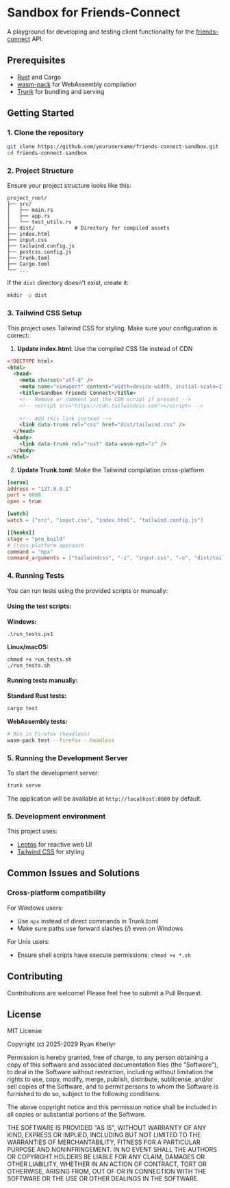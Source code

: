 # Sandbox for Friends-Connect

A playground for developing and testing client functionality for the [friends-connect](https://github.com/randallard/friends-connect) API.

## Prerequisites

- [Rust](https://www.rust-lang.org/tools/install) and Cargo
- [wasm-pack](https://rustwasm.github.io/wasm-pack/installer/) for WebAssembly compilation
- [Trunk](https://trunkrs.dev/#install) for bundling and serving

## Getting Started

### 1. Clone the repository

```bash
git clone https://github.com/yourusername/friends-connect-sandbox.git
cd friends-connect-sandbox
```

### 2. Project Structure

Ensure your project structure looks like this:
```
project_root/
├── src/
│   ├── main.rs
│   ├── app.rs
│   └── test_utils.rs
├── dist/             # Directory for compiled assets
├── index.html
├── input.css
├── tailwind.config.js
├── postcss.config.js
├── Trunk.toml
├── Cargo.toml
└── ...
```

If the `dist` directory doesn't exist, create it:
```bash
mkdir -p dist
```

### 3. Tailwind CSS Setup

This project uses Tailwind CSS for styling. Make sure your configuration is correct:

1. **Update index.html**: Use the compiled CSS file instead of CDN
```html
<!DOCTYPE html>
<html>
  <head>
    <meta charset="utf-8" />
    <meta name="viewport" content="width=device-width, initial-scale=1" />
    <title>Sandbox Friends Connect</title>
    <!-- Remove or comment out the CDN script if present -->
    <!-- <script src="https://cdn.tailwindcss.com"></script> -->
    
    <!-- Add this link instead -->
    <link data-trunk rel="css" href="dist/tailwind.css" />
  </head>
  <body>
    <link data-trunk rel="rust" data-wasm-opt="z" />
  </body>
</html>
```

2. **Update Trunk.toml**: Make the Tailwind compilation cross-platform
```toml
[serve]
address = "127.0.0.1"
port = 8080
open = true

[watch]
watch = ["src", "input.css", "index.html", "tailwind.config.js"]

[[hooks]]
stage = "pre_build"
# Cross-platform approach
command = "npx"
command_arguments = ["tailwindcss", "-i", "input.css", "-o", "dist/tailwind.css"]
```

### 4. Running Tests

You can run tests using the provided scripts or manually:

#### Using the test scripts:

**Windows:**
```
.\run_tests.ps1
```

**Linux/macOS:**
```
chmod +x run_tests.sh
./run_tests.sh
```

#### Running tests manually:

**Standard Rust tests:**
```bash
cargo test
```

**WebAssembly tests:**
```bash
# Run in Firefox (headless)
wasm-pack test --firefox --headless
```

### 5. Running the Development Server

To start the development server:

```bash
trunk serve
```

The application will be available at `http://localhost:8080` by default.

### 5. Development environment

This project uses:
- [Leptos](https://leptos.dev/) for reactive web UI
- [Tailwind CSS](https://tailwindcss.com/) for styling

## Common Issues and Solutions

### Cross-platform compatibility

For Windows users:
- Use `npx` instead of direct commands in Trunk.toml
- Make sure paths use forward slashes (/) even on Windows

For Unix users:
- Ensure shell scripts have execute permissions: `chmod +x *.sh`

## Contributing

Contributions are welcome! Please feel free to submit a Pull Request.

## License

MIT License

Copyright (c) 2025-2029 Ryan Khetlyr

Permission is hereby granted, free of charge, to any person obtaining a copy
of this software and associated documentation files (the "Software"), to deal
in the Software without restriction, including without limitation the rights
to use, copy, modify, merge, publish, distribute, sublicense, and/or sell
copies of the Software, and to permit persons to whom the Software is
furnished to do so, subject to the following conditions:

The above copyright notice and this permission notice shall be included in all
copies or substantial portions of the Software.

THE SOFTWARE IS PROVIDED "AS IS", WITHOUT WARRANTY OF ANY KIND, EXPRESS OR
IMPLIED, INCLUDING BUT NOT LIMITED TO THE WARRANTIES OF MERCHANTABILITY,
FITNESS FOR A PARTICULAR PURPOSE AND NONINFRINGEMENT. IN NO EVENT SHALL THE
AUTHORS OR COPYRIGHT HOLDERS BE LIABLE FOR ANY CLAIM, DAMAGES OR OTHER
LIABILITY, WHETHER IN AN ACTION OF CONTRACT, TORT OR OTHERWISE, ARISING FROM,
OUT OF OR IN CONNECTION WITH THE SOFTWARE OR THE USE OR OTHER DEALINGS IN THE
SOFTWARE.